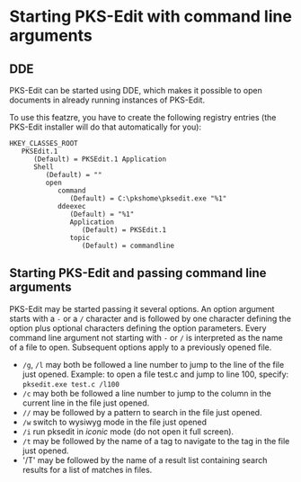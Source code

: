 
# Starting PKS-Edit with command line arguments

## DDE

PKS-Edit can be started using DDE, which makes it possible to open documents in already running instances of PKS-Edit.

To use this featzre, you have to create the following registry entries (the PKS-Edit installer will do that automatically for you):
```
HKEY_CLASSES_ROOT
   PKSEdit.1
      (Default) = PKSEdit.1 Application
      Shell
         (Default) = ""
         open
            command
               (Default) = C:\pkshome\pksedit.exe "%1"
            ddeexec
               (Default) = "%1"
               Application
                  (Default) = PKSEdit.1
               topic
                  (Default) = commandline
```

## Starting PKS-Edit and passing command line arguments

PKS-Edit may be started passing it several options. An option argument starts 
with a `-` or a `/` character and is followed by one character defining the option
plus optional characters defining the option parameters. Every command line argument
not starting with `-` or `/` is interpreted as the name of a file to open. Subsequent
options apply to a previously opened file.

- `/g`, `/l` may both be followed a line number to jump to the line of the file just opened. Example: to open a file test.c and jump to line 100, specify:
  `pksedit.exe test.c /l100`
- `/c` may both be followed a line number to jump to the column in the current line in the file just opened.
- `//` may be followed by a pattern to search in the file just opened.
- `/w` switch to wysiwyg mode in the file just opened
- `/i` run pksedit in _iconic_ mode (do not open it full screen).
- `/t` may be followed by the name of a tag to navigate to the tag in the file just opened.
- '/T' may be followed by the name of a result list containing search results for a list of matches in files.


